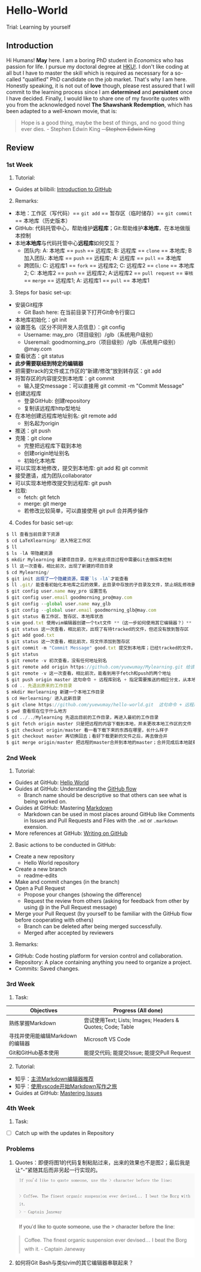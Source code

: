 # Hello-World
Trial: Learning by yourself

## Introduction
Hi Humans!
**May** here. I am a boring PhD student in *Economics* who has passion for life. I pursue my doctoral degree at [HKU!](https://www.hku.hk/). 
I don't like coding at all but I have to master the skill which is required as necessary for a so-called "qualified" PhD candidate on the job market. That's why I am here. Honestly speaking, it is not out of **love** though,  please rest assured that I will commit to the learning process since I am **determined** and **persistent** once I have decided. Finally, I would like to share one of my favorite quotes with you from the acknowledged novel **The Shawshank Redemption**, which has been adapted to a well-known movie, that is:

> Hope is a good thing, maybe the best of things, and no good thing ever dies. - Stephen Edwin King
> ~~- Stephen Edwin King~~


## Review
### 1st Week
1. Tutorial:
* Guides at bilibili: [Introduction to GitHub](https://www.bilibili.com/video/av24441039)

2. Remarks:
* 本地：工作区（写代码）== `git add` == 暂存区（临时储存）== `git commit` == 本地库（历史版本）
* GitHub: 代码托管中心，帮助维护**远程库**；Git:帮助维护**本地库**，在本地做版本控制
* 本地**本地库**与代码托管中心**远程库**如何交互？
  * 团队内: A: 本地库 == `push` == 远程库; B: 远程库 == `clone` == 本地库; B加入团队: 本地库 == `push` == 远程库; A: 远程库 == `pull` == 本地库
  * 跨团队: C: 远程库1 == `fork` == 远程库2; C: 远程库2 == `clone` == 本地库2; C: 本地库2 == `push` == 远程库2; A:远程库2 == `pull request` == `审核` == `merge` == 远程库1; A: 远程库1 == `pull` == 本地库1
  
3. Steps for basic set-up:
* 安装Git程序
  * Git Bash here: 在当前目录下打开Git命令行窗口
* 本地库初始化：git init
* 设置签名（区分不同开发人员信息）：git config
  * Username: may_pro（项目级别）/glb（系统用户级别）
  * Useremail: goodmorning_pro（项目级别）/glb（系统用户级别）@may.com
* 查看状态：git status
* **此步需要联结到特定的编辑器**
* 把需要track的文件或工作区的“新建/修改”放到转存区：git add
* 将暂存区的内容提交到本地库：git commit
  * 输入提交message：可以直接用 git commit -m "Commit Message"
* 创建远程库
  * 登录GitHub: 创建repository
  * 复制该远程库http型地址
* 在本地创建远程库地址别名: git remote add 
  * 别名起为origin
* 推送：git push
* 克隆：git clone
  * 完整把远程库下载到本地
  * 创建origin地址别名
  * 初始化本地库
* 可以实现本地修改，提交到本地库: git add 和 git commit
* 接受邀请，成为团队collaborator
* 可以实现本地修改提交到远程库: git push
* 拉取:
  * fetch: git fetch
  * merge: git merge
  * 若修改比较简单，可以直接使用 git pull 合并两步操作

4. Codes for basic set-up:
```javascript
$ ll 查看当前目录下资源
$ cd LaTeXlearning/ 进入特定工作区
$ ll
$ ls -lA 带隐藏资源
$ mkdir Mylearning 新建项目目录，在开发此项目过程中需要Git去做版本控制
$ ll 这一次查看，相比前次，出现了新建的项目目录
$ cd Mylearning/
$ git init 出现了一个隐藏资源，需要`ls -lA`才能查看
$ ll .git/ 能查看初始化本地库之后的效果，此目录中存放的子目录及文件，禁止胡乱修改删除
$ git config user.name may_pro 设置签名
$ git config user.email goodmorning_pro@may.com
$ git config --global user.name may_glb
$ git config --global user.email goodmorning_glb@may.com
$ git status 看工作区、暂存区、本地库状态
$ vim good.txt 使用vim编辑器创建一个txt文件 **（这一步如何使用其它编辑器？）**
$ git status 这一次查看，相比前次，出现了有待tracked的文件，但还没有放到暂存区
$ git add good.txt 
$ git status 这一次查看，相比前次，将文件添加到暂存区
$ git commit -m "Commit Message" good.txt 提交到本地库；已经tracked的文件，可以直接commit,但直接commit就不可撤销了;可被commit的文件显示绿色
$ git status
$ git remote -v 初次查看，没有任何地址别名
$ git remote add origin https://github.com/yuewumay/Mylearning.git 给该远程库地址命名为origin
$ git remote -v 这一次查看，相比前次，能看到用于fetch和push的两个地址
$ git push origin master 这句命令 + 远程库别名 + 指定需要推送的相应分支，从本地master到远程master
$ cd .. 先退出原来的工作目录
$ mkdir Herlearning 新建一个本地工作目录
$ cd Herlearning/ 进入此新目录
$ git clone https://github.com/yuewumay/hello-world.git  这句命令 + 远程库地址，完成了从远程到本地的克隆
$ pwd 查看现在位于什么地方
$ cd ../../Mylearning 先退出目前的工作目录，再进入最初的工作目录
$ git fetch origin master 只是把远程的内容下载到本地，并未更改本地工作区的文件
$ git checkout origin/master 看一看下载下来的东西在哪里，长什么样子
$ git checkout master 再切换回去；看好下载更新的文件之后，再去做合并
$ git merge origin/master 把远程的master合并到本地的master；合并完成后本地就有更新的内容了
```

### 2nd Week 
1. Tutorial: 
* Guides at GitHub: [Hello World](https://guides.github.com/activities/hello-world/)
* Guides at GitHub: Understanding the [GitHub flow](https://guides.github.com/introduction/flow/)
  * Branch name should be descriptive so that others can see what is being worked on.
* Guides at GitHub: Mastering [Markdown](https://guides.github.com/features/mastering-markdown/)
  * Markdown can be used in most places around GitHub like Comments in Issues and Pull Requests and Files with the `.md` or `.markdown` exension.  
* More references at GitHub: [Writing on GitHub](https://help.github.com/en/github/writing-on-github)

2. Basic actions to be conducted in GitHub:
* Create a new repository
  * Hello World repository
* Create a new branch
  * readme-edits
* Make and commit changes (in the branch)
* Open a Pull Request
  * Propose your changes (showing the difference)
  * Request the review from others (asking for feedback from other by using @ in the Pull Request message)
* Merge your Pull Request (by yourself to be familiar with the GitHub flow before cooperating with others)
  * Branch can be deleted after being merged successfully.
  * Merged after accepted by reviewers
 
3. Remarks:
* GitHub: Code hosting platform for version control and collaboration.
* Repository: A place containing anything you need to organize a project.
* Commits: Saved changes.

### 3rd Week
1. Task:

Objectives   | Progress (All done)
------------ | -------------
熟练掌握Markdown | 尝试使用Text; Lists; Images; Headers & Quotes; Code; Table
寻找并使用能编辑Markdown的编辑器 | Microsoft VS Code
Git和GitHub基本使用 | 能提交代码; 能提交Issue; 能提交Pull Request

2. Tutorial:
* 知乎：[主流Markdown编辑器推荐](https://zhuanlan.zhihu.com/p/69210764)
* 知乎：[使用vscode开始Markdown写作之旅](https://zhuanlan.zhihu.com/p/56943330)
* Guides at GitHub: [Mastering Issues](https://guides.github.com/features/issues/)

### 4th Week
1. Task: 
- [ ] Catch up with the updates in Repository


### Problems
1. Quotes：即便将图1的代码复制粘贴过来，出来的效果也不是图2；最后我是让“-”紧随其后而非另起一行实现的。
![Quotes1](https://github.com/yuewumay/hello-world/blob/master/Quotes1.png)
![Quotes2](https://github.com/yuewumay/hello-world/blob/master/Quotes2.png)
2. 如何将Git Bash与类似vim的其它编辑器串联起来？
